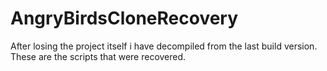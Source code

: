# AngryBirdsCloneRecovery

After losing the project itself i have decompiled from the last build version.
These are the scripts that were recovered.
